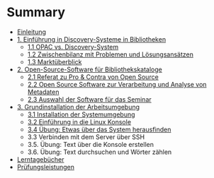 # Summary

* [Einleitung](README.md)
* [1. Einführung in Discovery-Systeme in Bibliotheken](01_0_Einfuehrung-Discovery-Systeme.md)
   * [1.1 OPAC vs. Discovery-System](01_1_opac_vs_discovery-system.md)
   * [1.2 Zwischenbilanz mit Problemen und Lösungsansätzen](01_2_zwischenbilanz_mit_problemen_und_loesungsansaetzen.md)
   * [1.3 Marktüberblick](01_3_marktueberblick.md)
* [2. Open-Source-Software für Bibliothekskataloge](02_0_Open-Source-Software_fuer_Bibliothekskataloge.md)
   * [2.1 Referat zu Pro & Contra von Open Source](02_1_referat_zu_pro_&_contra_von_open_source.md)
   * [2.2 Open Source Software zur Verarbeitung und Analyse von Metadaten](02_2_open_source_software_zur_verarbeitung_und_analyse_.md)
   * [2.3 Auswahl der Software für das Seminar](02_3_auswahl_der_software_fuer_das_seminar.md)
* [3. Grundinstallation der Arbeitsumgebung](03_0_grundinstallation_der_arbeitsumgebung.md)
   * [3.1 Installation der Systemumgebung](03_1_installation_der_systemumgebung.md)
   * [3.2 Einführung in die Linux Konsole](03_2_einfuehrung_in_die_linux_konsole.md)
   * [3.4 Übung: Etwas über das System herausfinden](03_4_uebung_etwas_ueber_das_system_herausfinden.md)
   * 3.3 Verbinden mit dem Server über SSH
   * 3.5. Übung: Text über die Konsole erstellen
   * 3.6. Übung: Text durchsuchen und Wörter zählen
* [Lerntagebücher](lerntagebucher.md)
* [Prüfungsleistungen](pruefungsleistungen.md)

